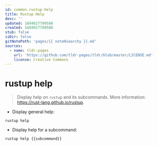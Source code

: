 ```yaml
---
id: common.rustup-help
title: Rustup Help
desc: ''
updated: 1694927709580
created: 1694927709580
stub: false
isDir: false
gitNotePath: 'pages/{{ noteHiearchy }}.md'
sources:
  - name: tldr-pages
    url: 'https://github.com/tldr-pages/tldr/blob/master/LICENSE.md'
    license: Creative Commons
---
```

# rustup help

> Display help on `rustup` and its subcommands.
> More information: <https://rust-lang.github.io/rustup>.

- Display general help:

`rustup help`

- Display help for a subcommand:

`rustup help {{subcommand}}`

